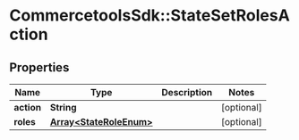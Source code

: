 # CommercetoolsSdk::StateSetRolesAction

## Properties
Name | Type | Description | Notes
------------ | ------------- | ------------- | -------------
**action** | **String** |  | [optional] 
**roles** | [**Array&lt;StateRoleEnum&gt;**](StateRoleEnum.md) |  | [optional] 

